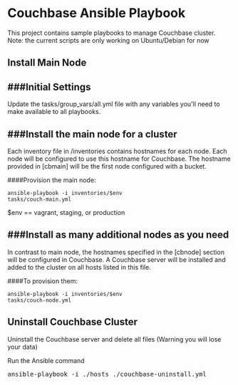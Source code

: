 Couchbase Ansible Playbook
===========================

This project contains sample playbooks to manage Couchbase cluster.
Note: the current scripts are only working on Ubuntu/Debian for now

Install Main Node
-----------------

###Initial Settings
-------------------

Update the tasks/group_vars/all.yml file with any variables you'll need to make available to all playbooks.

###Install the main node for a cluster
--------------------------------------

Each inventory file in /inventories contains hostnames for each node. Each node will be configured to use this hostname for Couchbase. The hostname provided in [cbmain] will be the first node configured with a bucket.

####Provision the main node:

<code>ansible-playbook -i inventories/$env tasks/couch-main.yml</code>

$env == vagrant, staging, or production

###Install as many additional nodes as you need
-----------------------------------------------

In contrast to main node, the hostnames specified in the [cbnode] section will be configured in Couchbase. A Couchbase server will be installed and added to the cluster on all hosts listed in this file.

####To provision them:

<code>ansible-playbook -i inventories/$env tasks/couch-node.yml</code>


Uninstall Couchbase Cluster
---------------------------

Uninstall the Couchbase server and delete all files (Warning you will lose your data)


Run the Ansible command
<pre>
ansible-playbook -i ./hosts ./couchbase-uninstall.yml
</pre>

